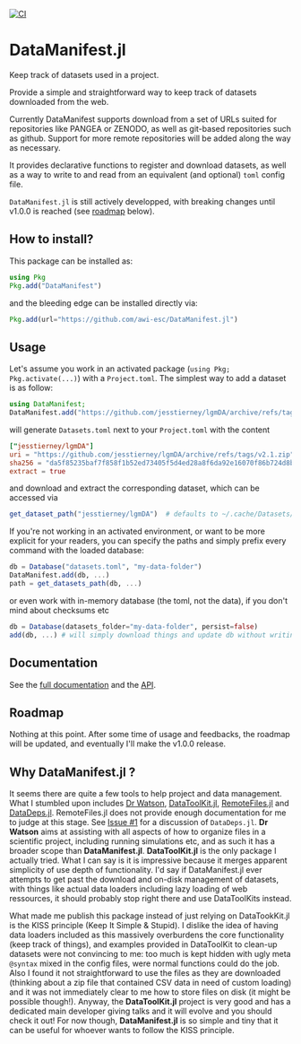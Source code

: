 [![CI](https://github.com/awi-esc/DataManifest.jl/actions/workflows/ci.yaml/badge.svg)](https://github.com/awi-esc/DataManifest.jl/actions/workflows/ci.yaml)

# DataManifest.jl

Keep track of datasets used in a project.

Provide a simple and straightforward way to keep track of datasets downloaded from the web.

Currently DataManifest supports download from a set of URLs suited for repositories like PANGEA or ZENODO, as well as git-based repositories such as github. Support for more remote repositories will be added along the way as necessary.

It provides declarative functions to register and download datasets, as well as a way to write to and read from an equivalent (and optional) `toml` config file.

`DataManifest.jl` is still actively developped, with breaking changes until v1.0.0 is reached (see [roadmap](#roadmap) below).

## How to install?

This package can be installed as:
```julia
using Pkg
Pkg.add("DataManifest")
```
and the bleeding edge can be installed directly via:

```julia
Pkg.add(url="https://github.com/awi-esc/DataManifest.jl")
```

## Usage

Let's assume you work in an activated package (`using Pkg; Pkg.activate(...)`) with a `Project.toml`.
The simplest way to add a dataset is as follow:

```julia
using DataManifest;
DataManifest.add("https://github.com/jesstierney/lgmDA/archive/refs/tags/v2.1.zip"; extract=true, name="jesstierney/lgmDA")
```
will generate `Datasets.toml` next to your `Project.toml` with the content

```toml
["jesstierney/lgmDA"]
uri = "https://github.com/jesstierney/lgmDA/archive/refs/tags/v2.1.zip"
sha256 = "da5f85235baf7f858f1b52ed73405f5d4ed28a8f6da92e16070f86b724d8bb25"
extract = true
```
and download and extract the corresponding dataset, which can be accessed via
```julia
get_dataset_path("jesstierney/lgmDA")  # defaults to ~/.cache/Datasets/...
```

If you're not working in an activated environment, or want to be more explicit for your readers, you can specify the paths and simply prefix every command with the loaded database:
```julia
db = Database("datasets.toml", "my-data-folder")
DataManifest.add(db, ...)
path = get_datasets_path(db, ...)
```

or even work with in-memory database (the toml, not the data), if you don't mind about checksums etc
```julia
db = Database(datasets_folder="my-data-folder", persist=false)
add(db, ...) # will simply download things and update db without writing any toml to disk
```

## Documentation

See the [full documentation](/docs/doc.md) and the [API](/docs/api.md).


## Roadmap

Nothing at this point. After some time of usage and feedbacks, the roadmap will be updated, and eventually I'll make the v1.0.0 release.

## Why DataManifest.jl ?

It seems there are quite a few tools to help project and data management. What I stumbled upon includes [Dr Watson](https://juliadynamics.github.io/DrWatson.jl/dev/), [DataToolKit.jl](https://discourse.julialang.org/t/ann-datatoolkit-jl-reproducible-flexible-and-convenient-data-management/104757), [RemoteFiles.jl](https://github.com/helgee/RemoteFiles.jl) and [DataDeps.jl](https://github.com/oxinabox/DataDeps.jl). RemoteFiles.jl does not provide enough documentation for me to judge at this stage. See [Issue #1](https://github.com/awi-esc/DataManifest.jl/issues/1) for a discussion of `DataDeps.jl`.  **Dr Watson** aims at assisting with all aspects of how to organize files in a scientific project, including running simulations etc, and as such it has a broader scope than **DataManifest.jl**. **DataToolKit.jl** is the only package I actually tried. What I can say is it is impressive because it merges apparent simplicity of use depth of functionality. I'd say if DataManifest.jl ever attempts to get past the download and on-disk management of datasets, with things like actual data loaders including lazy loading of web ressources, it should probably stop right there and use DataToolKits instead.

What made me publish this package instead of just relying on DataTookKit.jl is the KISS principle (Keep It Simple & Stupid). I dislike the idea of having data loaders included as this massively overburdens the core functionality (keep track of things), and examples provided in DataToolKit to clean-up datasets were not convincing to me: too much is kept hidden with ugly meta `@syntax` mixed in the config files, were normal functions could do the job. Also I found it not straightforward to use the files as they are downloaded (thinking about a zip file that contained CSV data in need of custom loading) and it was not immediately clear to me how to store files on disk (it might be possible though!). Anyway, the **DataToolKit.jl** project is very good and has a dedicated main developer giving talks and it will evolve and you should check it out! For now though, **DataManifest.jl** is so simple and tiny that it can be useful for whoever wants to follow the KISS principle.
